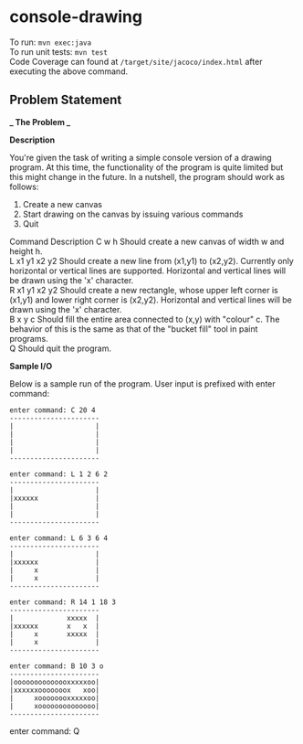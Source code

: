 # console-drawing

To run: `mvn exec:java`\
To run unit tests: `mvn test`\
Code Coverage can found at `/target/site/jacoco/index.html` after executing the above command.

## Problem Statement

**_ The Problem _**

**Description**

You're given the task of writing a simple console version of a drawing program.
At this time, the functionality of the program is quite limited but this might change in the future.
In a nutshell, the program should work as follows:

1.  Create a new canvas
2.  Start drawing on the canvas by issuing various commands
3.  Quit

Command Description
C w h Should create a new canvas of width w and height h.\
L x1 y1 x2 y2 Should create a new line from (x1,y1) to (x2,y2). Currently only
horizontal or vertical lines are supported. Horizontal and vertical lines
will be drawn using the 'x' character.\
R x1 y1 x2 y2 Should create a new rectangle, whose upper left corner is (x1,y1) and
lower right corner is (x2,y2). Horizontal and vertical lines will be drawn
using the 'x' character.\
B x y c Should fill the entire area connected to (x,y) with "colour" c. The
behavior of this is the same as that of the "bucket fill" tool in paint
programs.\
Q Should quit the program.

**Sample I/O**

Below is a sample run of the program. User input is prefixed with enter command:

```text
enter command: C 20 4
----------------------
|                    |
|                    |
|                    |
|                    |
----------------------
```

```text
enter command: L 1 2 6 2
----------------------
|                    |
|xxxxxx              |
|                    |
|                    |
----------------------
```

```text
enter command: L 6 3 6 4
----------------------
|                    |
|xxxxxx              |
|     x              |
|     x              |
----------------------
```

```text
enter command: R 14 1 18 3
----------------------
|             xxxxx  |
|xxxxxx       x   x  |
|     x       xxxxx  |
|     x              |
----------------------
```

```text
enter command: B 10 3 o
----------------------
|oooooooooooooxxxxxoo|
|xxxxxxooooooox   xoo|
|     xoooooooxxxxxoo|
|     xoooooooooooooo|
----------------------
```

enter command: Q
